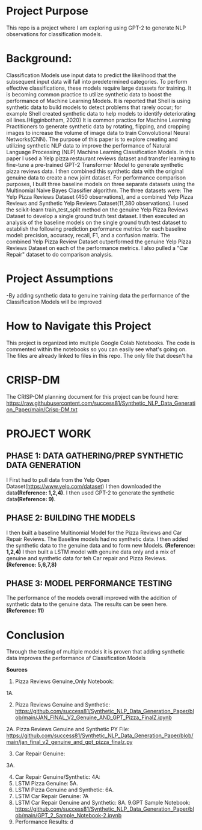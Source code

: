 # Project Purpose
This repo is a project where I am exploring using GPT-2 to generate NLP observations for classification models.

# Background:
Classification Models use input data to predict the likelihood that the subsequent input data will fall into predetermined categories. To perform effective classifications, these models require large datasets for training. It is becoming common practice to utilize synthetic data to boost the performance of Machine Learning Models. It is reported that Shell is using synthetic data to build models to detect problems that rarely occur; for example Shell created synthetic data to help models to identify deteriorating oil lines.(Higginbotham, 2020) It is common practice for Machine Learning Practitioners to generate synthetic data by rotating, flipping, and cropping images to increase the volume of image data to train Convolutional Neural Networks(CNN). The purpose of this paper is to explore creating and utilizing synthetic NLP data to improve the performance of Natural Language Processing (NLP) Machine Learning Classification Models. In this paper I used a Yelp pizza restaurant reviews dataset and transfer learning to fine-tune a pre-trained GPT-2 Transformer Model to generate synthetic pizza reviews data. I then combined this synthetic data with the original genuine data to create a new joint dataset. For performance comparison purposes,  I built three baseline models on three separate datasets using the Multinomial Naive Bayes Classifier algorithm. The three datasets were: The Yelp Pizza Reviews Dataset (450 observations),  and a combined Yelp Pizza Reviews and Synthetic Yelp Reviews Dataset(11,380 observations). I used the scikit-learn train_test_split method on the genuine Yelp Pizza Reviews Dataset to develop a single ground truth test dataset. I then executed an analysis of the baseline models on the single ground truth test dataset to establish the following prediction performance metrics for each baseline model: precision, accuracy, recall, F1, and a confusion matrix. The combined Yelp Pizza Review Dataset outperformed the genuine Yelp Pizza Reviews Dataset on each of the performance metrics. I also pulled a "Car Repair" dataset to do comparison analysis.

# Project Assumptions
-By adding synthetic data to genuine training data the performance of the Classification Models will be improved

# How to Navigate this Project
This project is organized into multiple Google Colab Notebooks. The code is commented within the notebooks so you can easily see what's going on. The files are already linked to files in this repo. The only file that doesn't ha

# CRISP-DM 

The CRISP-DM planning document for this project can be found here:
https://raw.githubusercontent.com/success81/Synthetic_NLP_Data_Generation_Paper/main/Crisp-DM.txt

# PROJECT WORK

## PHASE 1: DATA GATHERING/PREP SYNTHETIC DATA GENERATION
I First had to pull data from the Yelp Open Dataset(https://www.yelp.com/dataset) I then downloaded the data<b>(Reference: 1,2,4)</b>. I then used GPT-2 to generate the synthetic data<b>(Reference: 9)</b>. 

## PHASE 2: BUILDING THE MODELS
I then built a baseline Multinomial Model for the Pizza Reviews and Car Repair Reviews. The Baseline models had no synthetic data. I then added the synthetic data 
to the genuine data and to form new Models. <b>(Reference: 1,2,4)</b> I then built a LSTM model with genuine data only and a mix of genuine and synthetic data for teh Car repair and Pizza Reviews. <b>(Reference: 5,6,7,8)</b>

## PHASE 3: MODEL PERFORMANCE TESTING
The performance of the models overall improved with the addition of synthetic data to the genuine data. The results can be seen here. <b>(Reference: 11)</b>

# Conclusion
Through the testing of multiple models it is proven that adding synthetic data improves the performance of Classification Models


<b>Sources</b>
1. Pizza Reviews Genuine_Only Notebook:

1A.

2. Pizza Reviews Genuine and Synthetic:
https://github.com/success81/Synthetic_NLP_Data_Generation_Paper/blob/main/JAN_FINAL_V2_Genuine_AND_GPT_Pizza_FinalZ.ipynb

2A. Pizza Reviews Genuine and Synthetic PY File: https://github.com/success81/Synthetic_NLP_Data_Generation_Paper/blob/main/jan_final_v2_genuine_and_gpt_pizza_finalz.py

3. Car Repair Genuine:

3A.

4. Car Repair Genuine/Synthetic: 
4A:
5. LSTM Pizza Genuine: 
5A.
6. LSTM Pizza Genuine and Synthetic: 
6A. 
7. LSTM Car Repair Genuine: 
7A
8. LSTM Car Repair Genuine and Synthetic:
8A.
9.GPT Sample Notebook: https://github.com/success81/Synthetic_NLP_Data_Generation_Paper/blob/main/GPT_2_Sample_Notebook-2.ipynb
10. Performance Results: d


